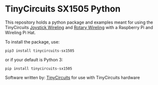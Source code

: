 # TinyCircuits SX1505 Python

This repository holds a python package and examples meant for using the TinyCircuits [Joystick Wireling](https://tinycircuits.com/collections/wireling-input-output/products/joystick-wireling) and [Rotary Wireling](https://tinycircuits.com/collections/wireling-input-output/products/rotary-switch-wireling) with a Raspberry Pi and Wireling Pi Hat.

To install the package, use:

```
pip3 install tinycircuits-sx1505
```

or if your default is Python 3:

```
pip install tinycircuits-sx1505
```

Software written by: [TinyCircuits](https://tinycircuits.com/) for use with TinyCircuits hardware 
